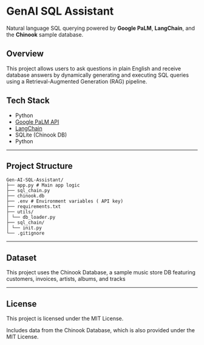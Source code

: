 # GenAI SQL Assistant

Natural language SQL querying powered by **Google PaLM**, **LangChain**, and the **Chinook** sample database.



## Overview

This project allows users to ask questions in plain English and receive database answers by dynamically generating and executing SQL queries using a Retrieval-Augmented Generation (RAG) pipeline.



## Tech Stack

- Python  
- [Google PaLM API](https://developers.generativeai.google)  
- [LangChain](https://www.langchain.com/)  
- SQLite (Chinook DB)  
- Python

---

## Project Structure
```
Gen-AI-SQL-Assistant/
├── app.py # Main app logic
├── sql_chain.py 
├── chinook.db 
├── .env # Environment variables ( API key)
├── requirements.txt 
├── utils/
│ └── db_loader.py 
├── sql_chain/
│ └── init.py 
└── .gitignore
```
---

##  Dataset
This project uses the Chinook Database, a sample music store DB featuring customers, invoices, artists, albums, and tracks

---

## License

This project is licensed under the MIT License.

Includes data from the Chinook Database, which is also provided under the MIT License.
